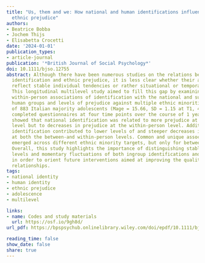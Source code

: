```yaml
---
title: "Us, them and we: How national and human identifications influence adolescents'
  ethnic prejudice"
authors:
- Beatrice Bobba
- Jochem Thijs
- Elisabetta Crocetti
date: '2024-01-01'
publication_types:
- article-journal
publication: '*British Journal of Social Psychology*'
doi: 10.1111/bjso.12755
abstract: Although there have been numerous studies on the relations between group
  identification and ethnic prejudice, it is less clear whether their associations
  reflect stable individual tendencies or rather situational or temporal fluctuations.
  This longitudinal multilevel study aimed to fill this gap by examining the between-­and
  within-­person associations of identification with the national and superordinate
  human groups and levels of prejudice against multiple ethnic minorities. A total
  of 883 Italian majority adolescents (Mage = 15.66, SD = 1.15 at T1, 49.7% females)
  completed questionnaires at four time points over the course of 1 year. Results
  showed that national identification was related to more prejudice at the between-­person
  level but to decreases in prejudice at the within-­person level. Additionally, human
  identification contributed to lower levels of and steeper decreases in prejudice
  at both the between-­and within-­person levels. Common and unique associations also
  emerged across different ethnic minority targets, but only for between-­person effects.
  Overall, this study highlights the importance of distinguishing stable individual
  levels and momentary fluctuations of both ingroup identifications and ethnic prejudice
  in order to orient future interventions aimed at improving the quality of intergroup
  relationships.
tags:
- national identity
- human identity
- ethnic prejudice
- adolescence
- multilevel

links:
- name: Codes and study materials
  url: https://osf.io/9gh8d/
url_pdf: https://bpspsychub.onlinelibrary.wiley.com/doi/epdf/10.1111/bjso.12755

reading_time: false
show_date: false
share: true
---
```


